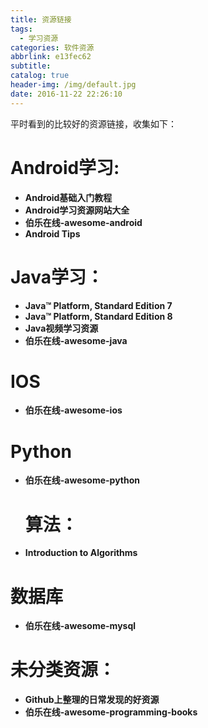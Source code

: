 ```yaml
---
title: 资源链接
tags:
  - 学习资源
categories: 软件资源
abbrlink: e13fec62
subtitle:
catalog: true
header-img: /img/default.jpg
date: 2016-11-22 22:26:10
---
```

平时看到的比较好的资源链接，收集如下：
<!-- more -->

# Android学习:

- **Android基础入门教程**
- **Android学习资源网站大全**
- **伯乐在线-awesome-android**
- **Android Tips**

# Java学习：

- **Java™ Platform, Standard Edition 7**
- **Java™ Platform, Standard Edition 8**
- **Java视频学习资源**
- **伯乐在线-awesome-java**

# IOS

- **伯乐在线-awesome-ios**

# Python

- **伯乐在线-awesome-python**

  # 算法：

- **Introduction to Algorithms**

# 数据库

- **伯乐在线-awesome-mysql**

# 未分类资源：

- **Github上整理的日常发现的好资源**
- **伯乐在线-awesome-programming-books**
